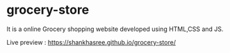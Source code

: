 # grocery-store
It is a online Grocery shopping website developed using HTML,CSS and JS. 

Live preview : 
https://shankhasree.github.io/grocery-store/
